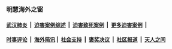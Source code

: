 
### 明慧海外之窗

####  [武汉肺炎](indexes/365.md?t=01170300) &nbsp;|&nbsp;  [迫害案例综述](indexes/328.md?t=01170300) &nbsp;|&nbsp; [迫害致死案例](indexes/277.md?t=01170300)  &nbsp;|&nbsp; [更多迫害案例](indexes/81.md?t=01170300)  &nbsp;|&nbsp; 
####  [时事评论](indexes/251.md?t=01170300) &nbsp;|&nbsp; [海外简讯](indexes/245.md?t=01170300)&nbsp;|&nbsp;  [社会支持](indexes/140.md?t=01170300) &nbsp;|&nbsp; [褒奖决议](indexes/282.md?t=01170300) &nbsp;|&nbsp; [社区报道](indexes/91.md?t=01170300)  &nbsp;|&nbsp; [天人之间](indexes/78.md?t=01170300) 

